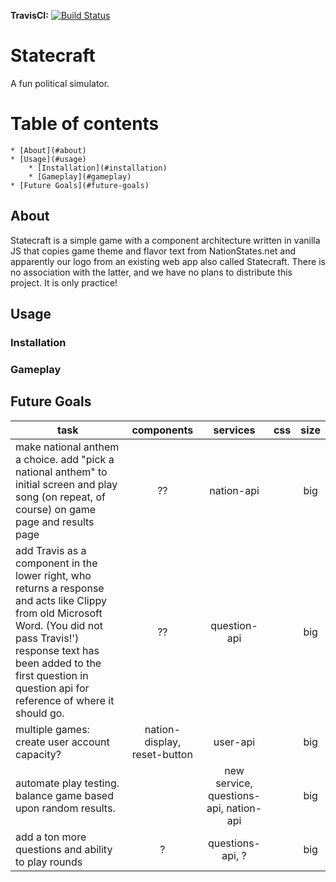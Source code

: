 **TravisCI:** [![Build Status](https://travis-ci.org/Team-Knockout/state-craft.svg?branch=master)](https://travis-ci.org/Team-Knockout/state-craft)

# Statecraft

A fun political simulator.

# Table of contents

<!--ts-->
    * [About](#about)
    * [Usage](#usage)
        * [Installation](#installation)
        * [Gameplay](#gameplay)
    * [Future Goals](#future-goals)
<!--te-->

## About

Statecraft is a simple game with a component architecture written in vanilla JS that copies game theme and flavor text from NationStates.net and apparently our logo from an existing web app also called Statecraft. There is no association with the latter, and we have no plans to distribute this project. It is only practice!

## Usage

### Installation

### Gameplay

## Future Goals

|  task | components | services | css | size |
|  ------ | :------: | :------: | :------: | :------: |
|  make national anthem a choice. add "pick a national anthem" to initial screen and play song (on repeat, of course) on game page and results page | ?? | nation-api |  | big |
|  add Travis as a component in the lower right, who returns a response and acts like Clippy from old Microsoft Word. (You did not pass Travis!') response text has been added to the first question in question api for reference of where it should go. | ?? | question-api |  | big |
|  multiple games: create user account capacity? | nation-display, reset-button | user-api |  | big |
|  automate play testing. balance game based upon random results. |  | new service, questions-api, nation-api |  | big |
|  add a ton more questions and ability to play rounds | ? | questions-api, ? |  | big |
